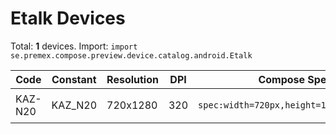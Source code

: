 # Etalk Devices

Total: **1** devices. Import: `import se.premex.compose.preview.device.catalog.android.Etalk`

| Code | Constant | Resolution | DPI | Compose Spec | Preview Usage |
|------|----------|------------|-----|-------------|---------------|
| KAZ-N20 | KAZ_N20 | 720x1280 | 320 | `spec:width=720px,height=1280px,dpi=320` | `@Preview(device = Etalk.KAZ_N20)` |

<!-- Generated automatically. Do not edit manually. -->
